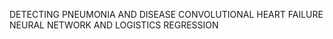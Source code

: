 DETECTING PNEUMONIA AND DISEASE CONVOLUTIONAL HEART FAILURE NEURAL NETWORK AND LOGISTICS REGRESSION
